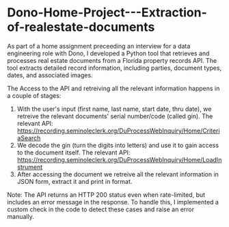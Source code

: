 # Dono-Home-Project---Extraction-of-realestate-documents
As part of a home assignment preceeding an interview for a data engineering role with Dono, I developed a Python tool that retrieves and processes real estate documents from a Florida property records API. The tool extracts detailed record information, including parties, document types, dates, and associated images.

The Access to the API and retreiving all the relevant information happens in a couple of stages:
  1. With the user's input (first name, last name, start date, thru date), we retreive the relevant documents' serial number/code (called gin). The relevant API: https://recording.seminoleclerk.org/DuProcessWebInquiry/Home/CriteriaSearch
  2. We decode the gin (turn the digits into letters) and use it to gain access to the document itself. The relevant API: https://recording.seminoleclerk.org/DuProcessWebInquiry/Home/LoadInstrument
  3. After accessing the document we retreive all the relevant information in JSON form, extract it and print in format.

Note: The API returns an HTTP 200 status even when rate-limited, but includes an error message in the response. To handle this, I implemented a custom check in the code to detect these cases and raise an error manually.
